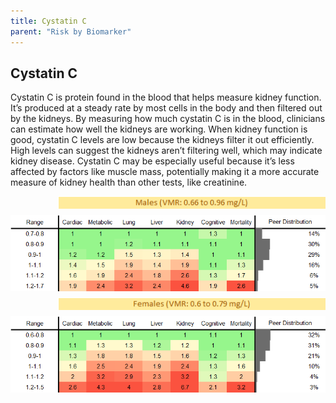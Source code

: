 ```yaml
---
title: Cystatin C
parent: "Risk by Biomarker"
---
```



## Cystatin C


Cystatin C is protein found in the blood that helps measure kidney function. It’s produced at a steady rate by most cells in the body and then filtered out by the kidneys. By measuring how much cystatin C is in the blood, clinicians can estimate how well the kidneys are working. When kidney function is good, cystatin C levels are low because the kidneys filter it out efficiently. High levels can suggest the kidneys aren’t filtering well, which may indicate kidney disease. Cystatin C may be especially useful because it’s less affected by factors like muscle mass, potentially making it a more accurate measure of kidney health than other tests, like creatinine.

<div style="display: flex; flex-direction: column; gap: 10px;">

  <img src="/assets/images/vmrbiomarker_cystatin_c__male.png" alt="Cystatin C VMR Male" style="margin-left: 15%">
  <img src="/assets/images/rr_cystatin_c__male.png" alt="Cystatin C RR Male">

  <img src="/assets/images/vmrbiomarker_cystatin_c__female.png" alt="Cystatin C VMR Female" style="margin-left: 15%; ">
  <img src="/assets/images/rr_cystatin_c__female.png" alt="Cystatin C RR Female">

</div>



